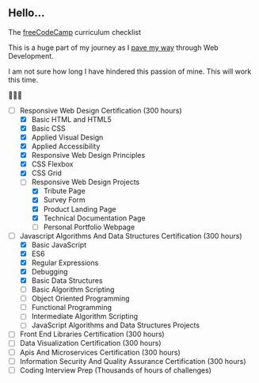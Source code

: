 ## Hello...

The [freeCodeCamp](https://www.freecodecamp.com/about/) curriculum checklist

This is a huge part of my journey as I [pave my way](https://github.com/ramidem/RTWD) through Web Development.

I am not sure how long I have hindered this passion of mine. This will work this time.

🌽🌽🌽

- [ ] Responsive Web Design Certification (300 hours)
  - [x] Basic HTML and HTML5
  - [x] Basic CSS
  - [x] Applied Visual Design
  - [x] Applied Accessibility
  - [x] Responsive Web Design Principles
  - [x] CSS Flexbox
  - [x] CSS Grid
  - [ ] Responsive Web Design Projects
    - [x] Tribute Page
    - [x] Survey Form
    - [x] Product Landing Page
    - [x] Technical Documentation Page
    - [ ] Personal Portfolio Webpage
- [ ] Javascript Algorithms And Data Structures Certification (300 hours)
  - [x] Basic JavaScript
  - [x] ES6
  - [x] Regular Expressions
  - [x] Debugging
  - [x] Basic Data Structures
  - [ ] Basic Algorithm Scripting
  - [ ] Object Oriented Programming
  - [ ] Functional Programming
  - [ ] Intermediate Algorithm Scripting
  - [ ] JavaScript Algorithms and Data Structures Projects
- [ ] Front End Libraries Certification (300 hours)
- [ ] Data Visualization Certification (300 hours)
- [ ] Apis And Microservices Certification (300 hours)
- [ ] Information Security And Quality Assurance Certification (300 hours)
- [ ] Coding Interview Prep (Thousands of hours of challenges)
